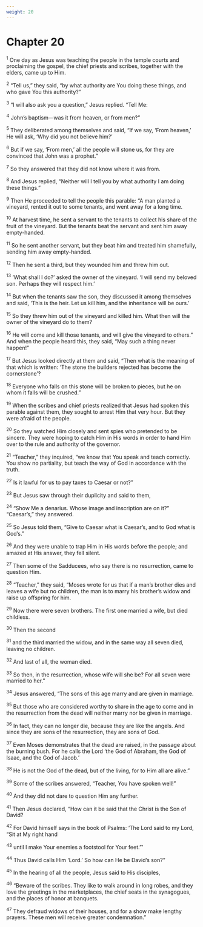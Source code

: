 ```yaml
---
weight: 20
---
```


# Chapter 20

<sup>1</sup> One day as Jesus was teaching the people in the temple courts and proclaiming the gospel, the chief priests and scribes, together with the elders, came up to Him. 

<sup>2</sup> “Tell us,” they said, “by what authority are You doing these things, and who gave You this authority?” 

<sup>3</sup> “I will also ask you a question,” Jesus replied. “Tell Me: 

<sup>4</sup> John’s baptism—was it from heaven, or from men?” 

<sup>5</sup> They deliberated among themselves and said, “If we say, ‘From heaven,’ He will ask, ‘Why did you not believe him?’ 

<sup>6</sup> But if we say, ‘From men,’ all the people will stone us, for they are convinced that John was a prophet.” 

<sup>7</sup> So they answered that they did not know where it was from. 

<sup>8</sup> And Jesus replied, “Neither will I tell you by what authority I am doing these things.” 

<sup>9</sup> Then He proceeded to tell the people this parable: “A man planted a vineyard, rented it out to some tenants, and went away for a long time. 

<sup>10</sup> At harvest time, he sent a servant to the tenants to collect his share of the fruit of the vineyard. But the tenants beat the servant and sent him away empty-handed. 

<sup>11</sup> So he sent another servant, but they beat him and treated him shamefully, sending him away empty-handed. 

<sup>12</sup> Then he sent a third, but they wounded him and threw him out. 

<sup>13</sup> ‘What shall I do?’ asked the owner of the vineyard. ‘I will send my beloved son. Perhaps they will respect him.’ 

<sup>14</sup> But when the tenants saw the son, they discussed it among themselves and said, ‘This is the heir. Let us kill him, and the inheritance will be ours.’ 

<sup>15</sup> So they threw him out of the vineyard and killed him. What then will the owner of the vineyard do to them? 

<sup>16</sup> He will come and kill those tenants, and will give the vineyard to others.” And when the people heard this, they said, “May such a thing never happen!” 

<sup>17</sup> But Jesus looked directly at them and said, “Then what is the meaning of that which is written: ‘The stone the builders rejected has become the cornerstone’? 

<sup>18</sup> Everyone who falls on this stone will be broken to pieces, but he on whom it falls will be crushed.” 

<sup>19</sup> When the scribes and chief priests realized that Jesus had spoken this parable against them, they sought to arrest Him that very hour. But they were afraid of the people. 

<sup>20</sup> So they watched Him closely and sent spies who pretended to be sincere. They were hoping to catch Him in His words in order to hand Him over to the rule and authority of the governor. 

<sup>21</sup> “Teacher,” they inquired, “we know that You speak and teach correctly. You show no partiality, but teach the way of God in accordance with the truth. 

<sup>22</sup> Is it lawful for us to pay taxes to Caesar or not?” 

<sup>23</sup> But Jesus saw through their duplicity and said to them, 

<sup>24</sup> “Show Me a denarius. Whose image and inscription are on it?” “Caesar’s,” they answered. 

<sup>25</sup> So Jesus told them, “Give to Caesar what is Caesar’s, and to God what is God’s.” 

<sup>26</sup> And they were unable to trap Him in His words before the people; and amazed at His answer, they fell silent. 

<sup>27</sup> Then some of the Sadducees, who say there is no resurrection, came to question Him. 

<sup>28</sup> “Teacher,” they said, “Moses wrote for us that if a man’s brother dies and leaves a wife but no children, the man is to marry his brother’s widow and raise up offspring for him. 

<sup>29</sup> Now there were seven brothers. The first one married a wife, but died childless. 

<sup>30</sup> Then the second 

<sup>31</sup> and the third married the widow, and in the same way all seven died, leaving no children. 

<sup>32</sup> And last of all, the woman died. 

<sup>33</sup> So then, in the resurrection, whose wife will she be? For all seven were married to her.” 

<sup>34</sup> Jesus answered, “The sons of this age marry and are given in marriage. 

<sup>35</sup> But those who are considered worthy to share in the age to come and in the resurrection from the dead will neither marry nor be given in marriage. 

<sup>36</sup> In fact, they can no longer die, because they are like the angels. And since they are sons of the resurrection, they are sons of God. 

<sup>37</sup> Even Moses demonstrates that the dead are raised, in the passage about the burning bush. For he calls the Lord ‘the God of Abraham, the God of Isaac, and the God of Jacob.’ 

<sup>38</sup> He is not the God of the dead, but of the living, for to Him all are alive.” 

<sup>39</sup> Some of the scribes answered, “Teacher, You have spoken well!” 

<sup>40</sup> And they did not dare to question Him any further. 

<sup>41</sup> Then Jesus declared, “How can it be said that the Christ is the Son of David? 

<sup>42</sup> For David himself says in the book of Psalms: ‘The Lord said to my Lord, “Sit at My right hand 

<sup>43</sup> until I make Your enemies a footstool for Your feet.”’ 

<sup>44</sup> Thus David calls Him ‘Lord.’ So how can He be David’s son?” 

<sup>45</sup> In the hearing of all the people, Jesus said to His disciples, 

<sup>46</sup> “Beware of the scribes. They like to walk around in long robes, and they love the greetings in the marketplaces, the chief seats in the synagogues, and the places of honor at banquets. 

<sup>47</sup> They defraud widows of their houses, and for a show make lengthy prayers. These men will receive greater condemnation.” 


